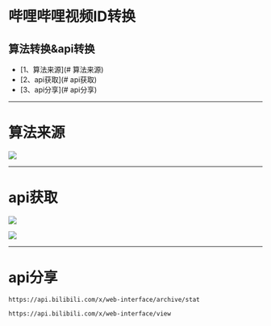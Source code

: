 # 哔哩哔哩视频ID转换
## 算法转换&api转换

- [1、算法来源](# 算法来源) 
- [2、api获取](# api获取)  
- [3、api分享](# api分享)  
 
***
 # 算法来源
 ![](http://img.oohuo.com/FvhKu6x1PejJsUZTtCnetd_Fhaob)
 ***
 # api获取
 
 ![](http://img.oohuo.com/FjrJVC-9rQEvdyYx2Z5sFVcO0HqW)

![](http://img.oohuo.com/FgWhYZS0MROWrRgBdyFRRHKQm0NI)
***
# api分享
`https://api.bilibili.com/x/web-interface/archive/stat`

`https://api.bilibili.com/x/web-interface/view`

